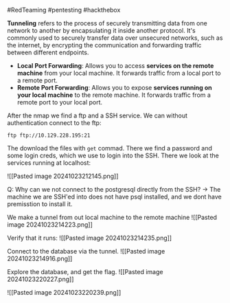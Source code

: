 #RedTeaming #pentesting #hackthebox 

**Tunneling** refers to the process of securely transmitting data from one network to another by encapsulating it inside another protocol. It's commonly used to securely transfer data over unsecured networks, such as the internet, by encrypting the communication and forwarding traffic between different endpoints.

- **Local Port Forwarding**: Allows you to access **services on the remote machine** from your local machine. It forwards traffic from a local port to a remote port.
- **Remote Port Forwarding**: Allows you to expose **services running on your local machine** to the remote machine. It forwards traffic from a remote port to your local port.


After the nmap we find a ftp and a SSH service. We can without authentication connect to the ftp: 

```
ftp ftp://10.129.228.195:21
```

The download the files with `get` commad. There we find a password and some login creds, which we use to login into the SSH. There we look at the services running at localhost:

![[Pasted image 20241023212145.png]]

Q: Why can we not connect to the postgresql directly from the SSH? 
-> The machine we are SSH'ed into does not have psql installed, and we dont have premisstion to install it. 

We make a tunnel from out local machine to the remote machine 
![[Pasted image 20241023214223.png]]

Verify that it runs: 
![[Pasted image 20241023214235.png]]

Connect to the database via the tunnel. 
![[Pasted image 20241023214916.png]]


Explore the database, and get the flag. 
![[Pasted image 20241023220227.png]]

![[Pasted image 20241023220239.png]]